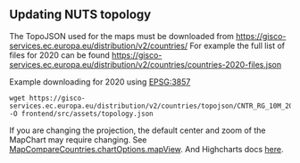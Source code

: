 ## Updating NUTS topology

The TopoJSON used for the maps must be downloaded from https://gisco-services.ec.europa.eu/distribution/v2/countries/
For example the full list of files for 2020 can be found https://gisco-services.ec.europa.eu/distribution/v2/countries/countries-2020-files.json

Example downloading for 2020 using [EPSG:3857](https://epsg.io/3857)

```shell
wget https://gisco-services.ec.europa.eu/distribution/v2/countries/topojson/CNTR_RG_10M_2020_3857.json -O frontend/src/assets/topology.json
```

If you are changing the projection, the default center and zoom of the MapChart 
may require changing. See [MapCompareCountries.chartOptions.mapView](../frontend/src/components/charts/map/MapCompareCountries.vue). 
And Highcharts docs [here](https://api.highcharts.com/highmaps/mapView).